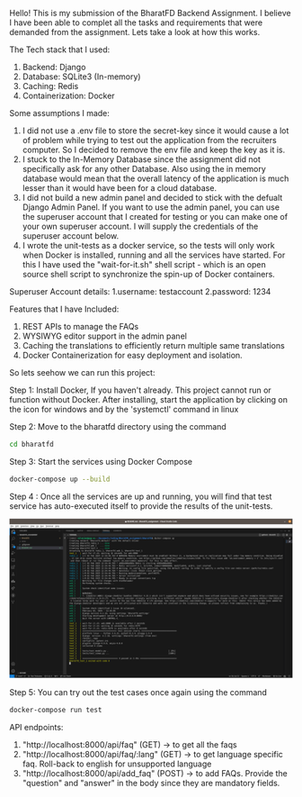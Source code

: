 Hello! This is my submission of the BharatFD Backend Assignment. I believe I have been able to complet all the tasks and requirements that were demanded from the assignment. Lets take a look at how this works.

The Tech stack that I used:
1. Backend: Django
2. Database: SQLite3 (In-memory)
3. Caching: Redis
4. Containerization: Docker


Some assumptions I made: 
1. I did not use a .env file to store the secret-key since it would cause a lot of problem while trying to test out the application from the recruiters computer. So I decided to remove the env file and keep the key as it is.
2. I stuck to the In-Memory Database since the assignment did not specifically ask for any other Database. Also using the in memory database would mean that the overall latency of the application is much lesser than it would have been for a cloud database.
3. I did not build a new admin panel and decided to stick with the defualt Django Admin Panel. If you want to use the admin panel, you can use the superuser account that I created for testing or you can make one of your own superuser account. I will supply the credentials of the superuser account below. 
4. I wrote the unit-tests as a docker service, so the tests will only work when Docker is installed, running and all the services have started. For this I have used the "wait-for-it.sh" shell script - which is an open source shell script to synchronize the spin-up of Docker containers.


Superuser Account details:
1.username: testaccount
2.password: 1234


Features that I have Included:
1. REST APIs to manage the FAQs
2. WYSIWYG editor support in the admin panel
3. Caching the translations to efficiently return multiple same translations
4. Docker Containerization for easy deployment and isolation.


So lets seehow we can run this project:


Step 1: Install Docker, If you haven't already. This project cannot run or function without Docker. After installing, start the application by clicking on the icon for windows and by the 'systemctl' command in linux

Step 2: Move to the bharatfd directory using the command 

```sh
cd bharatfd
```

Step 3: Start the services using Docker Compose

```sh
docker-compose up --build
```

Step 4 : Once all the services are up and running, you will find that test service has auto-executed itself to provide the results of the unit-tests.  

![Test cases passed](./test_passed.png)

Step 5: You can try out the test cases once again using the command

```sh
docker-compose run test
```

API endpoints:

1. "http://localhost:8000/api/faq" (GET) ->  to get all the faqs
2. "http://localhost:8000/api/faq/:lang" (GET) -> to get language specific faq. Roll-back to english for unsupported language
3. "http://localhost:8000/api/add_faq" (POST) -> to add FAQs. Provide the "question" and "answer" in the body since they are mandatory fields.



